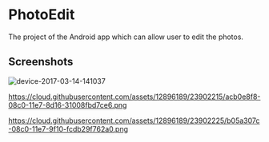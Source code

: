 # PhotoEdit
The project of the Android app which can allow user to edit the photos.
## Screenshots

![device-2017-03-14-141037](https://cloud.githubusercontent.com/assets/12896189/23902212/a8ac4de2-08c0-11e7-807c-46c25fbfcd4e.png)

https://cloud.githubusercontent.com/assets/12896189/23902215/acb0e8f8-08c0-11e7-8d16-31008fbd7ce6.png

https://cloud.githubusercontent.com/assets/12896189/23902225/b05a307c-08c0-11e7-9f10-fcdb29f762a0.png

